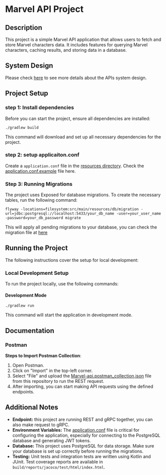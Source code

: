 # Marvel API Project

## Description

This project is a simple Marvel API application that allows users to fetch and store Marvel characters data. It includes features for querying Marvel characters, caching results, and storing data in a database.

## System Design

Please check [here](./docs/system-design.md) to see more details about the APIs system design.

## Project Setup

### step 1: Install dependencies
Before you can start the project, ensure all dependencies are installed:
```
./gradlew build
```

This command will download and set up all necessary dependencies for the project.

### step 2: setup applicaiton.conf
Create a `application.conf` file in the [resources directory](./src/main/resources/).
Check the [application.conf.example](./src/main/resources/application.conf.example) file here.


### Step 3: Running Migrations

The project uses Exposed for database migrations. To create the necessary tables, run the following command:
```
flyway -locations=filesystem:src/main/resources/db/migration -url=jdbc:postgresql://localhost:5433/your_db_name -user=your_user_name -password=your_db_password migrate
```
This will apply all pending migrations to your database, you can check the migration file at [here](./src/main/resources/db/migration)

## Running the Project

The following instructions cover the setup for local development:

### Local Development Setup
   To run the project locally, use the following commands:

#### Development Mode
```
./gradlew run
```

This command will start the application in development mode.

## Documentation
### Postman
**Steps to Import Postman Collection**:
1. Open Postman.
2. Click on "Import" in the top-left corner.
3. Select "File" and upload the [Marvel-api.postman_collection.json](Marvel-api.postman_collection.json) file from this repository to run the REST request.
4. After importing, you can start making API requests using the defined endpoints.

## Additional Notes
- **Endpoint:** this project are running REST and gRPC together, you can also make request to gRPC.
- **Environment Variables:** The [application.conf](./src/main/resources/application.conf.example) file is critical for configuring the application, especially for connecting to the PostgreSQL database and generating JWT tokens.
- **Database:** This project uses PostgreSQL for data storage. Make sure your database is set up correctly before running the migrations.
- **Testing:** Unit tests and integration tests are written using Kotlin and JUnit. Test coverage reports are available in `build/reports/jacoco/test/html/index.html`.